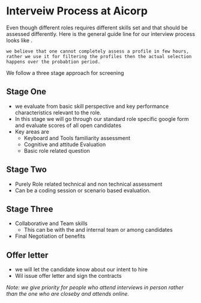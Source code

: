 # Interveiw Process at Aicorp

Even though different roles requires different skills set and that should be assessed differently.
Here is the general guide line for our interview process looks like . 

`we believe that one cannot completely assess a profile in few hours, rather we use it for filtering the profiles then the actual selection happens over the probabtion period.`

We follow a three stage approach for screening 

## Stage One

- we evaluate from basic skill perspective and key performance characteristics relevant to the role. 
- In this stage we will go through our standard role specific google form and evaluate scores of all open candidates
- Key areas are
	- Keyboard and Tools familiarity assessment
	- Cognitive and attitude Evaluation
	- Basic role related question

## Stage Two

- Purely Role related technical and non technical assessment
- Can be a coding session or scenario based evaluation.

  
## Stage Three

- Collaborative and Team skills
	- This can be with the and internal team or among candidates
- Final Negotiation of benefits

## Offer letter

- we will let the candidate know about our intent to hire
- Wil issue offer letter and sign the contracts 

*Note: we give priority for people who attend interviews in person rather than the one who are closeby and attends online.*

